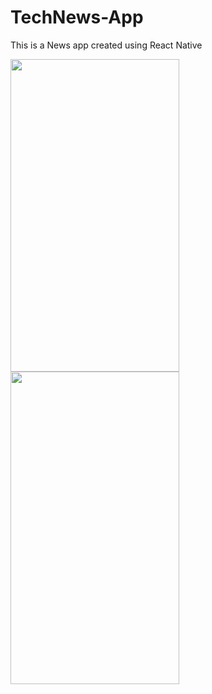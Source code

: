 # TechNews-App
This is a News app created using React Native


<img src="https://user-images.githubusercontent.com/92089806/230755987-2e3035bb-940a-458e-a76d-e71dfd8aa4ee.png" width="270" height="500">
<img src="https://user-images.githubusercontent.com/92089806/230755991-876dbf17-3500-4a13-9eaa-4bcf26c4850e.png" width="270" height="500">
